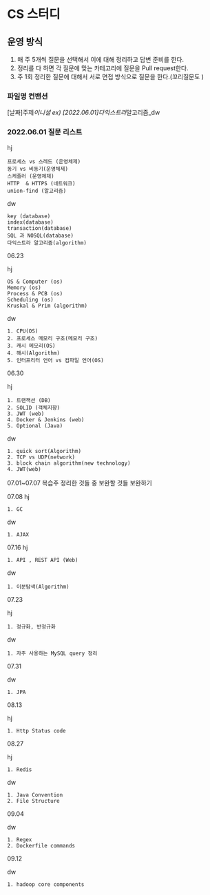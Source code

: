 # CS 스터디

## 운영 방식

1. 매 주 5개씩 질문을 선택해서 이에 대해 정리하고 답변 준비를 한다.
2. 정리를 다 하면 각 질문에 맞는 카테고리에 질문을 Pull request한다.
3. 주 1회 정리한 질문에 대해서 서로 면접 방식으로 질문을 한다.(꼬리질문도 )

### 파일명 컨밴션

\[날짜]주제*이니셜
ex) \[2022.06.01]다익스트라*알고리즘\_dw

### 2022.06.01 질문 리스트

hj

```
프로세스 vs 스레드 (운영체제)
동기 vs 비동기(운영체제)
스케줄러 (운영체제)
HTTP  & HTTPS (네트워크)
union-find (알고리즘)
```

dw

```
key (database)
index(database)
transaction(database)
SQL 과 NOSQL(database)
다익스트라 알고리즘(algorithm)
```

06.23

hj

```
OS & Computer (os)
Memory (os)
Process & PCB (os)
Scheduling (os)
Kruskal & Prim (algorithm)
```

dw

```
1. CPU(OS)
2. 프로세스 메모리 구조(메모리 구조)
3. 캐시 메모리(OS)
4. 해시(Algorithm)
5. 인터프리터 언어 vs 컴파일 언어(OS)
```

06.30

hj

```
1. 트랜잭션 (DB)
2. SOLID (객체지향)
3. JWT (web)
4. Docker & Jenkins (web)
5. Optional (Java)
```

dw

```
1. quick sort(Algorithm)
2. TCP vs UDP(network)
3. block chain algorithm(new technology)
4. JWT(web)
```

07.01~07.07 복습주
정리한 것들 중 보완할 것들 보완하기

07.08
hj

```
1. GC
```

dw

```
1. AJAX
```

07.16
hj

```
1. API , REST API (Web)
```

dw

```
1. 이분탐색(Algorithm)
```

07.23

hj

```
1. 정규화, 반정규화
```

dw

```
1. 자주 사용하는 MySQL query 정리
```

07.31

dw

```
1. JPA
```

08.13

hj

```
1. Http Status code
```

08.27

hj

```
1. Redis
```

dw
```
1. Java Convention
2. File Structure
```

09.04

dw
```
1. Regex
2. Dockerfile commands
```

09.12

dw
```
1. hadoop core components
```
